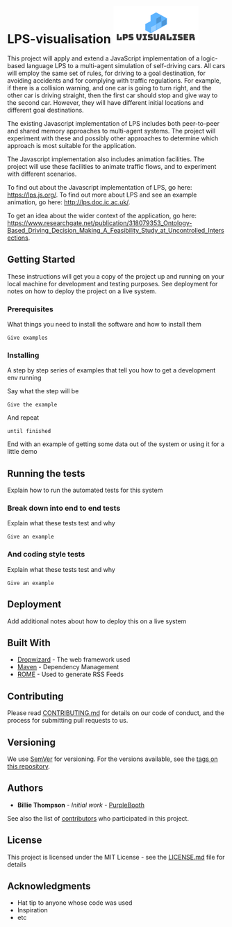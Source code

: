 
 
# LPS-visualisation   <img src="./Jinwei_Zhang/logo/logo.png" height = "86" width="195"/>


This project will apply and extend a JavaScript implementation of a logic-based language LPS to a multi-agent simulation of self-driving cars. All cars will employ the same set of rules, for driving to a goal destination, for avoiding accidents and for complying with traffic regulations.  For example, if there is a collision warning, and one car is going to turn right, and the other car is driving straight, then the first car should stop and give way to the second car. However, they will have different initial locations and different goal destinations.

The existing Javascript implementation of LPS includes both peer-to-peer and shared memory approaches to multi-agent systems. The project will experiment with these and possibly other approaches to determine which approach is most suitable for the application.

The Javascript implementation also includes animation facilities. The project will use these facilities to animate traffic flows, and to experiment with different scenarios.

To find out about the Javascript implementation of LPS, go here: https://lps.js.org/. To find out more about LPS and see an example animation, go here:
http://lps.doc.ic.ac.uk/.

To get an idea about the wider context of the application, go here: https://www.researchgate.net/publication/318079353_Ontology-Based_Driving_Decision_Making_A_Feasibility_Study_at_Uncontrolled_Intersections.


## Getting Started

These instructions will get you a copy of the project up and running on your local machine for development and testing purposes. See deployment for notes on how to deploy the project on a live system.

### Prerequisites

What things you need to install the software and how to install them

```
Give examples
```

### Installing

A step by step series of examples that tell you how to get a development env running

Say what the step will be

```
Give the example
```

And repeat

```
until finished
```

End with an example of getting some data out of the system or using it for a little demo

## Running the tests

Explain how to run the automated tests for this system

### Break down into end to end tests

Explain what these tests test and why

```
Give an example
```

### And coding style tests

Explain what these tests test and why

```
Give an example
```

## Deployment

Add additional notes about how to deploy this on a live system

## Built With

* [Dropwizard](http://www.dropwizard.io/1.0.2/docs/) - The web framework used
* [Maven](https://maven.apache.org/) - Dependency Management
* [ROME](https://rometools.github.io/rome/) - Used to generate RSS Feeds

## Contributing

Please read [CONTRIBUTING.md](https://gist.github.com/PurpleBooth/b24679402957c63ec426) for details on our code of conduct, and the process for submitting pull requests to us.

## Versioning

We use [SemVer](http://semver.org/) for versioning. For the versions available, see the [tags on this repository](https://github.com/your/project/tags). 

## Authors

* **Billie Thompson** - *Initial work* - [PurpleBooth](https://github.com/PurpleBooth)

See also the list of [contributors](https://github.com/your/project/contributors) who participated in this project.

## License

This project is licensed under the MIT License - see the [LICENSE.md](LICENSE.md) file for details

## Acknowledgments

* Hat tip to anyone whose code was used
* Inspiration
* etc
